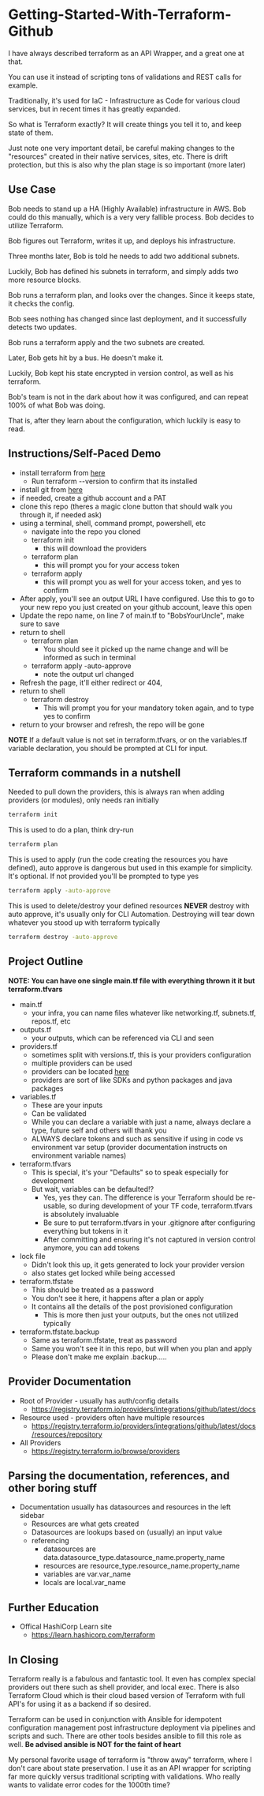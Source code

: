 # Getting-Started-With-Terraform-Github
I have always described terraform as an API Wrapper, and a great one at that.

You can use it instead of scripting tons of validations and REST calls for example.

Traditionally, it's used for IaC - Infrastructure as Code for various cloud services, but in recent times it has greatly expanded.

So what is Terraform exactly? It will create things you tell it to, and keep state of them.

Just note one very important detail, be careful making changes to the "resources" created in their native services, sites, etc. There is drift protection, but this is also why the plan stage is so important (more later)

## Use Case
Bob needs to stand up a HA (Highly Available) infrastructure in AWS. Bob could do this manually, which is a very very fallible process. Bob decides to utilize Terraform.

Bob figures out Terraform, writes it up, and deploys his infrastructure.

Three months later, Bob is told he needs to add two additional subnets.

Luckily, Bob has defined his subnets in terraform, and simply adds two more resource blocks.

Bob runs a terraform plan, and looks over the changes. Since it keeps state, it checks the config.

Bob sees nothing has changed since last deployment, and it successfully detects two updates.

Bob runs a terraform apply and the two subnets are created.

Later, Bob gets hit by a bus. He doesn't make it.

Luckily, Bob kept his state encrypted in version control, as well as his terraform.

Bob's team is not in the dark about how it was configured, and can repeat 100% of what Bob was doing.

That is, after they learn about the configuration, which luckily is easy to read.

## Instructions/Self-Paced Demo
- install terraform from [here](https://learn.hashicorp.com/tutorials/terraform/install-cli)
    - Run terraform --version to confirm that its installed
- install git from [here](https://git-scm.com/book/en/v2/Getting-Started-Installing-Git)
- if needed, create a github account and a PAT
- clone this repo (theres a magic clone button that should walk you through it, if needed ask)
- using a terminal, shell, command prompt, powershell, etc
    - navigate into the repo you cloned
    - terraform init
        - this will download the providers
    - terraform plan
        - this will prompt you for your access token
    - terraform apply
        - this will prompt you as well for your access token, and yes to confirm
- After apply, you'll see an output URL I have configured. Use this to go to your new repo you just created on your github account, leave this open
- Update the repo name, on line 7 of main.tf to "BobsYourUncle", make sure to save
- return to shell
    - terraform plan
        - You should see it picked up the name change and will be informed as such in terminal
    - terraform apply -auto-approve
        - note the output url changed
- Refresh the page, it'll either redirect or 404, 
- return to shell
    - terraform destroy
        - This will prompt you for your mandatory token again, and to type yes to confirm
- return to your browser and refresh, the repo will be gone

<b>NOTE</b> If a default value is not set in terraform.tfvars, or on the variables.tf variable declaration, you should be prompted at CLI for input.

## Terraform commands in a nutshell
Needed to pull down the providers, this is always ran when adding providers (or modules), only needs ran initially
```sh
terraform init
```
This is used to do a plan, think dry-run
```sh
terraform plan
```
This is used to apply (run the code creating the resources you have defined), auto approve is dangerous but used in this example for simplicity. It's optional. If not provided you'll be prompted to type yes
```sh
terraform apply -auto-approve
```
This is used to delete/destroy your defined resources <b>NEVER</b> destroy with auto approve, it's usually only for CLI Automation. Destroying will tear down whatever you stood up with terraform typically
```sh
terraform destroy -auto-approve
```

## Project Outline
<b>NOTE: You can have one single main.tf file with everything thrown it it but terraform.tfvars</b>
- main.tf
    - your infra, you can name files whatever like networking.tf, subnets.tf, repos.tf, etc
- outputs.tf
    - your outputs, which can be referenced via CLI and seen
- providers.tf
    - sometimes split with versions.tf, this is your providers configuration
    - multiple providers can be used
    - providers can be located [here](https://registry.terraform.io/browse/providers)
    - providers are sort of like SDKs and python packages and java packages
- variables.tf
    - These are your inputs
    - Can be validated
    - While you can declare a variable with just a name, always declare a type, future self and others will thank you
    - ALWAYS declare tokens and such as sensitive if using in code vs environment var setup (provider documentation instructs on environment variable names)
- terraform.tfvars
    - This is special, it's your "Defaults" so to speak especially for development
    - But wait, variables can be defaulted!?
        - Yes, yes they can. The difference is your Terraform should be re-usable, so during development of your TF code, terraform.tfvars is absolutely invaluable
        - Be sure to put terraform.tfvars in your .gitignore after configuring everything but tokens in it
        - After committing and ensuring it's not captured in version control anymore, you can add tokens
- lock file
    - Didn't look this up, it gets generated to lock your provider version
    - also states get locked while being accessed
- terraform.tfstate
    - This should be treated as a password
    - You don't see it here, it happens after a plan or apply
    - It contains all the details of the post provisioned configuration
        - This is more then just your outputs, but the ones not utilized typically
- terraform.tfstate.backup
    - Same as terraform.tfstate, treat as password
    - Same you won't see it in this repo, but will when you plan and apply
    - Please don't make me explain .backup.....

## Provider Documentation
- Root of Provider - usually has auth/config details
    - https://registry.terraform.io/providers/integrations/github/latest/docs
- Resource used - providers often have multiple resources
    - https://registry.terraform.io/providers/integrations/github/latest/docs/resources/repository
- All Providers
    - https://registry.terraform.io/browse/providers

## Parsing the documentation, references, and other boring stuff
- Documentation usually has datasources and resources in the left sidebar
    - Resources are what gets created
    - Datasources are lookups based on (usually) an input value
    - referencing
        - datasources are data.datasource_type.datasource_name.property_name
        - resources are resource_type.resource_name.property_name
        - variables are var.var_name
        - locals are local.var_name

## Further Education
- Offical HashiCorp Learn site
    - https://learn.hashicorp.com/terraform

## In Closing
Terraform really is a fabulous and fantastic tool. It even has complex special providers out there such as shell provider, and local exec. There is also Terraform Cloud which is their cloud based version of Terraform with full API's for using it as a backend if so desired.

Terraform can be used in conjunction with Ansible for idempotent configuration management post infrastructure deployment via pipelines and scripts and such. There are other tools besides ansible to fill this role as well. <b>Be advised ansible is NOT for the faint of heart</b>

My personal favorite usage of terraform is "throw away" terraform, where I don't care about state preservation. I use it as an API wrapper for scripting far more quickly versus traditional scripting with validations. Who really wants to validate error codes for the 1000th time?